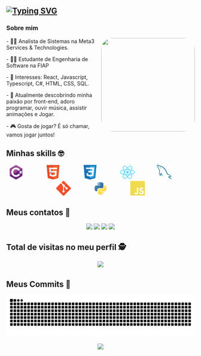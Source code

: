 ## [![Typing SVG](https://readme-typing-svg.herokuapp.com?color=8100F7&lines=Ol%C3%A1%2C+eu+me+chamo+Gabriel+Amorim!+)](https://git.io/typing-svg)</h2>

### Sobre mim
<div style="display: inline_block"  >
<img align="right" style="border-radius:30px;width: 250px; height:250px;" src="https://avatars.githubusercontent.com/u/60048274?v=4" />
<p> - 👨‍💻 Analista de Sistemas na Meta3 Services & Technologies. </p>
<p> - 👨‍🎓 Estudante de Engenharia de Software na FIAP</p>
<p> - 🎯 Interesses: React, Javascript, Typescript, C#, HTML, CSS, SQL. </p>
<p> - 🦊 Atualmente descobrindo minha paixão por front-end, adoro programar, ouvir música, assistir animações e Jogar. </p>
<p> - 🎮 Gosta de jogar? É só chamar, vamos jogar juntos! </p>
  
</div>
  
  ## Minhas skills :nerd_face:
<div align="center">
    <img height="40" src="https://raw.githubusercontent.com/devicons/devicon/master/icons/csharp/csharp-original.svg">
    &nbsp;&nbsp;&nbsp;&nbsp;&nbsp;&nbsp;&nbsp;&nbsp;&nbsp;&nbsp;&nbsp;&nbsp;&nbsp;
    <img height="40" src="https://raw.githubusercontent.com/devicons/devicon/master/icons/html5/html5-original.svg">
    &nbsp;&nbsp;&nbsp;&nbsp;&nbsp;&nbsp;&nbsp;&nbsp;&nbsp;&nbsp;&nbsp;&nbsp;&nbsp;
    <img height="40" src="https://raw.githubusercontent.com/devicons/devicon/master/icons/css3/css3-original.svg">
    &nbsp;&nbsp;&nbsp;&nbsp;&nbsp;&nbsp;&nbsp;&nbsp;&nbsp;&nbsp;&nbsp;&nbsp;&nbsp;
    <img height="40" src="https://raw.githubusercontent.com/devicons/devicon/master/icons/react/react-original.svg">
    &nbsp;&nbsp;&nbsp;&nbsp;&nbsp;&nbsp;&nbsp;&nbsp;&nbsp;&nbsp;&nbsp;&nbsp;&nbsp;
    <img height="40" src="https://raw.githubusercontent.com/devicons/devicon/master/icons/mysql/mysql-original.svg">
     &nbsp;&nbsp;&nbsp;&nbsp;&nbsp;&nbsp;&nbsp;&nbsp;&nbsp;&nbsp;&nbsp;&nbsp;&nbsp;
    <img height="40" src="https://raw.githubusercontent.com/devicons/devicon/master/icons/git/git-original.svg">
    &nbsp;&nbsp;&nbsp;&nbsp;&nbsp;&nbsp;&nbsp;&nbsp;&nbsp;&nbsp;&nbsp;&nbsp;&nbsp;
    <img height="40" src="https://raw.githubusercontent.com/devicons/devicon/master/icons/python/python-original.svg">
    &nbsp;&nbsp;&nbsp;&nbsp;&nbsp;&nbsp;&nbsp;&nbsp;&nbsp;&nbsp;&nbsp;&nbsp;&nbsp;
    <img height="40" src="https://raw.githubusercontent.com/devicons/devicon/master/icons/javascript/javascript-plain.svg">
</div>

## Meus contatos :iphone:

<p align="center">
  <a href="https://instagram.com/amorim.gg_" target="_blank"><img src="https://img.shields.io/badge/-Instagram-%23E4405F?style=for-the-badge&logo=instagram&logoColor=white" target="_blank"></a>
 <a href="https://api.whatsapp.com/send?phone=+553198977783&text=Olá+Gabriel%2C+achei+seu+perfil+interessante." target="_blank"><img src="https://img.shields.io/badge/WhatsApp-25D366?style=for-the-badge&logo=whatsapp&logoColor=white" 
 target="_blank"></a>
  <a href = "mailto:contato@gabriel._amorim@hotmail.com"><img src="https://img.shields.io/badge/-Gmail-%23333?style=for-the-badge&logo=gmail&logoColor=white" target="_blank"></a>
  <a href="https://www.linkedin.com/in/gabrielamorim0" target="_blank"><img src="https://img.shields.io/badge/-LinkedIn-%230077B5?style=for-the-badge&logo=linkedin&logoColor=white" target="_blank"></a>
    </a>
</p>

<p align="center"> 

 ## Total de visitas no meu perfil :detective: <br>
 <p align="center"> 
   <img alingn="center" src="https://profile-counter.glitch.me/AmorimMG/count.svg" />
 </p>

</p>
 
<div> 
 
 ## Meus Commits :partying_face:
                                  
![Snake animation](https://github.com/AmorimMG/AmorimMG/blob/output/github-contribution-grid-snake.svg)
 
</div>

 <div>
<p align="center">
  <a href="https://github.com/anuraghazra/github-readme-stats">
    <img
      align="center"
      src="https://github-readme-stats.vercel.app/api/top-langs/?username=AmorimMG&layout=compact&langs_count=7&theme=dracula"
    />
  </a>
 </div>
